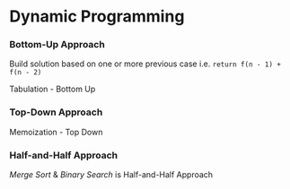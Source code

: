 # Dynamic Programming

### Bottom-Up Approach
Build solution based on one or more previous case
i.e. `return f(n - 1) + f(n - 2)`

Tabulation - Bottom Up


### Top-Down Approach
Memoization - Top Down


### Half-and-Half Approach
*Merge Sort* & *Binary Search* is Half-and-Half Approach 
